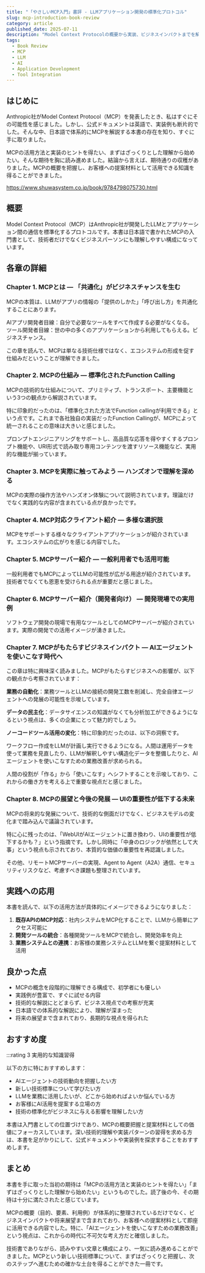 ```yaml
---
title: "「やさしいMCP入門」書評 - LLMアプリケーション開発の標準化プロトコル"
slug: mcp-introduction-book-review
category: article
published_date: 2025-07-11
description: "Model Context Protocolの概要から実装、ビジネスインパクトまでを解説した入門書のレビュー。"
tags:
  - Book Review
  - MCP
  - LLM
  - AI
  - Application Development
  - Tool Integration
---
```


## はじめに

Anthropic社がModel Context Protocol（MCP）を発表したとき、私はすぐにその可能性を感じました。しかし、公式ドキュメントは英語で、実装例も断片的でした。そんな中、日本語で体系的にMCPを解説する本書の存在を知り、すぐに手に取りました。

MCPの活用方法と実装のヒントを得たい、まずはざっくりとした理解から始めたい。そんな期待を胸に読み進めました。結論から言えば、期待通りの収穫がありました。MCPの概要を把握し、お客様への提案材料として活用できる知識を得ることができました。

https://www.shuwasystem.co.jp/book/9784798075730.html

## 概要

Model Context Protocol（MCP）はAnthropic社が開発したLLMとアプリケーション間の通信を標準化するプロトコルです。本書は日本語で書かれたMCPの入門書として、技術者だけでなくビジネスパーソンにも理解しやすい構成になっています。

## 各章の詳細

### Chapter 1. MCPとは ― 「共通化」がビジネスチャンスを生む

MCPの本質は、LLMがアプリの情報の「提供のしかた」「呼び出し方」を共通化することにあります。

AIアプリ開発者目線：自分で必要なツールをすべて作成する必要がなくなる。
ツール開発者目線：世の中の多くのアプリケーションから利用してもらえる。ビジネスチャンス。

この章を読んで、MCPは単なる技術仕様ではなく、エコシステムの形成を促す仕組みだということが理解できました。

### Chapter 2. MCPの仕組み ― 標準化されたFunction Calling

MCPの技術的な仕組みについて、プリミティブ、トランスポート、主要機能という3つの観点から解説されています。

特に印象的だったのは、「標準化された方法でFunction callingが利用できる」という点です。これまで各社独自の実装だったFunction Callingが、MCPによって統一されることの意味は大きいと感じました。

プロンプトエンジニアリングをサポートし、高品質な応答を得やすくするプロンプト機能や、URI形式で読み取り専用コンテンツを渡すリソース機能など、実用的な機能が揃っています。

### Chapter 3. MCPを実際に触ってみよう ― ハンズオンで理解を深める

MCPの実際の操作方法やハンズオン体験について説明されています。理論だけでなく実践的な内容が含まれている点が良かったです。

### Chapter 4. MCP対応クライアント紹介 ― 多様な選択肢

MCPをサポートする様々なクライアントアプリケーションが紹介されています。エコシステムの広がりを感じる内容でした。

### Chapter 5. MCPサーバー紹介 ― 一般利用者でも活用可能

一般利用者でもMCPによってLLMの可能性が広がる用途が紹介されています。技術者でなくても恩恵を受けられる点が重要だと感じました。

### Chapter 6. MCPサーバー紹介（開発者向け） ― 開発現場での実用例

ソフトウェア開発の現場で有用なツールとしてのMCPサーバーが紹介されています。実際の開発での活用イメージが湧きました。

### Chapter 7. MCPがもたらすビジネスインパクト ― AIエージェントを使いこなす時代へ

この章は特に興味深く読みました。MCPがもたらすビジネスへの影響が、以下の観点から考察されています：

**業務の自動化**：業務ツールとLLMの接続の開発工数を削減し、完全自律エージェントへの発展の可能性を示唆しています。

**データの民主化**：データサイエンスの知識がなくても分析加工ができるようになるという視点は、多くの企業にとって魅力的でしょう。

**ノーコードツール活用の変化**：特に印象的だったのは、以下の洞察です。

ワークフロー作成をLLMが計画し実行できるようになる。人間は運用データを使って業務を見直したり、LLMが解釈しやすい構造化データを整備したりと、AIエージェントを使いこなすための業務改善が求められる。

人間の役割が「作る」から「使いこなす」へシフトすることを示唆しており、これからの働き方を考える上で重要な視点だと感じました。

### Chapter 8. MCPの展望と今後の発展 ― UIの重要性が低下する未来

MCPの将来的な発展について、技術的な側面だけでなく、ビジネスモデルの変化まで踏み込んで議論されています。

特に心に残ったのは、「WebUIがAIエージェントに置き換わり、UIの重要性が低下するかも？」という指摘です。しかし同時に「中身のロジックが依然として大事」という視点も示されており、本質的な価値の重要性を再認識しました。

その他、リモートMCPサーバーの実現、Agent to Agent（A2A）通信、セキュリティリスクなど、考慮すべき課題も整理されています。

## 実践への応用

本書を読んで、以下の活用方法が具体的にイメージできるようになりました：

1. **既存APIのMCP対応**：社内システムをMCP化することで、LLMから簡単にアクセス可能に
2. **開発ツールの統合**：各種開発ツールをMCPで統合し、開発効率を向上
3. **業務システムとの連携**：お客様の業務システムとLLMを繋ぐ提案材料として活用

## 良かった点

- MCPの概念を段階的に理解できる構成で、初学者にも優しい
- 実践例が豊富で、すぐに試せる内容
- 技術的な解説にとどまらず、ビジネス視点での考察が充実
- 日本語での体系的な解説により、理解が深まった
- 将来の展望まで含まれており、長期的な視点を得られた

## おすすめ度

:::rating 3 実用的な知識習得

以下の方に特におすすめします：
- AIエージェントの技術動向を把握したい方
- 新しい技術標準について学びたい方
- LLMを業務に活用したいが、どこから始めればよいか悩んでいる方
- お客様にAI活用を提案する立場の方
- 技術の標準化がビジネスに与える影響を理解したい方

本書は入門書としての位置づけであり、MCPの概要把握と提案材料としての価値にフォーカスしています。深い技術的理解や実装パターンの習得を求める方は、本書を足がかりにして、公式ドキュメントや実装例を探求することをおすすめします。

## まとめ

本書を手に取った当初の期待は「MCPの活用方法と実装のヒントを得たい」「まずはざっくりとした理解から始めたい」というものでした。読了後の今、その期待は十分に満たされたと感じています。

MCPの概要（目的、要素、利用例）が体系的に整理されているだけでなく、ビジネスインパクトや将来展望まで含まれており、お客様への提案材料として即座に活用できる内容でした。特に、「AIエージェントを使いこなすための業務改善」という視点は、これからの時代に不可欠な考え方だと確信しました。

技術書でありながら、読みやすい文章と構成により、一気に読み進めることができました。MCPという新しい技術標準について、まずはざっくりと把握し、次のステップへ進むための確かな土台を得ることができた一冊です。
